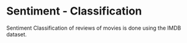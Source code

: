 # Sentiment - Classification

Sentiment Classification of reviews of movies is done using the IMDB dataset.

